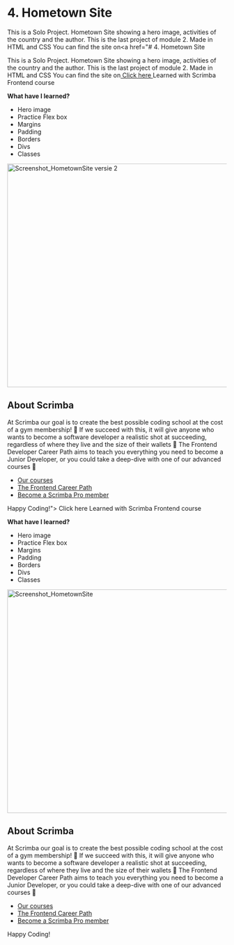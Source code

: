 # 4. Hometown Site

This is a Solo Project.
Hometown Site showing a hero image, activities of the country and the author.
This is the last project of module 2. Made in HTML and CSS
You can find the site on<a href="# 4. Hometown Site

This is a Solo Project.
Hometown Site showing a hero image, activities of the country and the author.
This is the last project of module 2. Made in HTML and CSS
You can find the site on<a href="https://zingy-empanada-fbe5a0.netlify.app"> Click here <a>
Learned with Scrimba Frontend course

<b>What have I learned?</b>
<ul>
  <li>Hero image</li>
    <li>Practice Flex box</li>
  <li>Margins</li>
    <li>Padding</li>
    <li>Borders</li>
    <li>Divs</li>
    <li>Classes</li>
</ul>
<img width="514" alt="Screenshot_HometownSite versie 2" src="https://github.com/ZoePiper/Portfolio-Frontend-Scrimba/blob/main/04.1_Hometown_Homepage/images/Best%20site.png?raw=true">


## About Scrimba

At Scrimba our goal is to create the best possible coding school at the cost of a gym membership! 💜
If we succeed with this, it will give anyone who wants to become a software developer a realistic shot at succeeding, regardless of where they live and the size of their wallets 🎉
The Frontend Developer Career Path aims to teach you everything you need to become a Junior Developer, or you could take a deep-dive with one of our advanced courses 🚀

- [Our courses](https://scrimba.com/allcourses)
- [The Frontend Career Path](https://scrimba.com/learn/frontend)
- [Become a Scrimba Pro member](https://scrimba.com/pricing)

Happy Coding!"> Click here <a>
Learned with Scrimba Frontend course

<b>What have I learned?</b>
<ul>
  <li>Hero image</li>
    <li>Practice Flex box</li>
  <li>Margins</li>
    <li>Padding</li>
    <li>Borders</li>
    <li>Divs</li>
    <li>Classes</li>
</ul>
<img width="514" alt="Screenshot_HometownSite" src="https://user-images.githubusercontent.com/38401274/209581834-ed3011da-5c7b-43bc-9b67-9e446bcc372a.png">


## About Scrimba

At Scrimba our goal is to create the best possible coding school at the cost of a gym membership! 💜
If we succeed with this, it will give anyone who wants to become a software developer a realistic shot at succeeding, regardless of where they live and the size of their wallets 🎉
The Frontend Developer Career Path aims to teach you everything you need to become a Junior Developer, or you could take a deep-dive with one of our advanced courses 🚀

- [Our courses](https://scrimba.com/allcourses)
- [The Frontend Career Path](https://scrimba.com/learn/frontend)
- [Become a Scrimba Pro member](https://scrimba.com/pricing)

Happy Coding!
